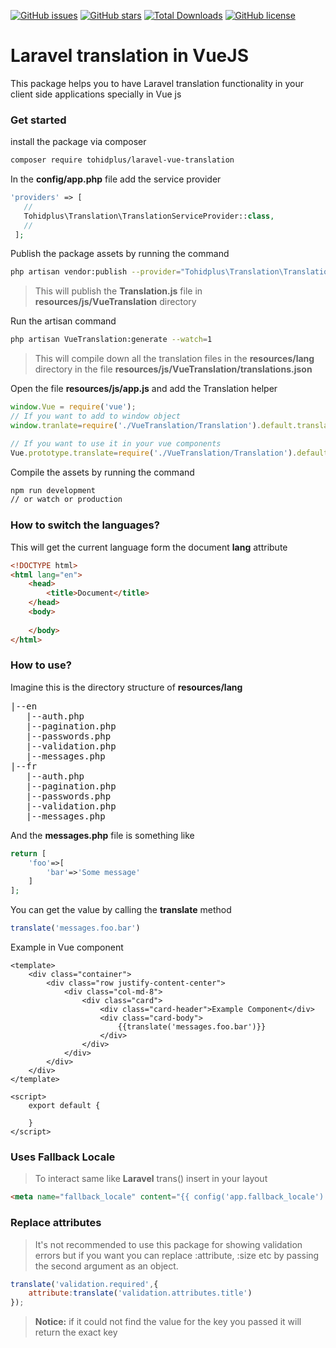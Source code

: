 [![GitHub issues](https://img.shields.io/github/issues/tohidplus/laravel-vue-translation.svg)](https://github.com/tohidplus/laravel-vue-translation/issues)
[![GitHub stars](https://img.shields.io/github/stars/tohidplus/laravel-vue-translation.svg)](https://github.com/tohidplus/laravel-vue-translation/stargazers)
[![Total Downloads](https://img.shields.io/packagist/dt/tohidplus/laravel-vue-translation.svg)](https://packagist.org/packages/tohidplus/laravel-vue-translation)
[![GitHub license](https://img.shields.io/github/license/tohidplus/laravel-vue-translation.svg)](https://github.com/tohidplus/mellat/blob/master/LICENSE.txt)
# Laravel translation in VueJS
This package helps you to have Laravel translation functionality in your client side applications specially in Vue js 
### Get started
 install the package via composer
 ```bash
 composer require tohidplus/laravel-vue-translation
 ```
 In the **config/app.php** file add the service provider
 ```php
'providers' => [
    //
    Tohidplus\Translation\TranslationServiceProvider::class,
    //
  ];
 ```
 Publish the package assets by running the command
 ```bash
 php artisan vendor:publish --provider="Tohidplus\Translation\TranslationServiceProvider"
 ```
 > This will publish the **Translation.js** file in **resources/js/VueTranslation** directory  
 
 Run the artisan command
 ```bash
 php artisan VueTranslation:generate --watch=1
 ```
  > This will compile down all the translation files in the **resources/lang** directory in the file **resources/js/VueTranslation/translations.json** 
 
 Open the file **resources/js/app.js** and add the Translation helper
 ```js
window.Vue = require('vue');
// If you want to add to window object
window.tranlate=require('./VueTranslation/Translation').default.translate;

// If you want to use it in your vue components
Vue.prototype.translate=require('./VueTranslation/Translation').default.translate;
```  
Compile the assets by running the command
```bash
npm run development
// or watch or production
```

### How to switch the languages?
This will get the current language form the document **lang** attribute
```html
<!DOCTYPE html>
<html lang="en">
    <head>
        <title>Document</title>
    </head>
    <body>
    
    </body>
</html>
```
### How to use?
Imagine this is the directory structure of **resources/lang** 
<pre>
|--en
   |--auth.php
   |--pagination.php
   |--passwords.php
   |--validation.php
   |--messages.php
|--fr
   |--auth.php
   |--pagination.php
   |--passwords.php
   |--validation.php
   |--messages.php  
</pre>
And the **messages.php** file is something like
```php
return [
    'foo'=>[
        'bar'=>'Some message'
    ]
];
```
You can get the value by calling the **translate** method
```js
translate('messages.foo.bar')
```
Example in Vue component
```vue
<template>
    <div class="container">
        <div class="row justify-content-center">
            <div class="col-md-8">
                <div class="card">
                    <div class="card-header">Example Component</div>
                    <div class="card-body">
                        {{translate('messages.foo.bar')}}
                    </div>
                </div>
            </div>
        </div>
    </div>
</template>

<script>
    export default {
      
    }
</script>
```
### Uses Fallback Locale
> To interact same like **Laravel**   trans() insert in your layout 
```html
<meta name="fallback_locale" content="{{ config('app.fallback_locale') }}">
```

### Replace attributes
> It's not recommended to use this package for showing validation errors but if you want you can replace :attribute, :size
etc by passing the second argument as an object.
```js
translate('validation.required',{
    attribute:translate('validation.attributes.title')
});
```
> **Notice:** if it could not find the value for the key you passed it will return the exact key
 
